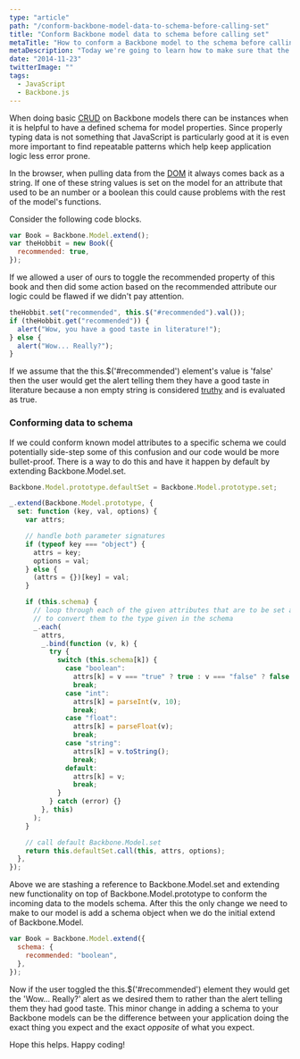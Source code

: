 ```yaml
---
type: "article"
path: "/conform-backbone-model-data-to-schema-before-calling-set"
title: "Conform Backbone model data to schema before calling set"
metaTitle: "How to conform a Backbone model to the schema before calling set"
metaDescription: "Today we're going to learn how to make sure that the data we're passing to a Backbone model is of the type that a model expects before calling the set function."
date: "2014-11-23"
twitterImage: ""
tags:
  - JavaScript
  - Backbone.js
---
```


When doing basic [CRUD](http://en.wikipedia.org/wiki/Create,_read,_update_and_delete) on Backbone models there can be instances when it is helpful to have a defined schema for model properties. Since properly typing data is not something that JavaScript is particularly good at it is even more important to find repeatable patterns which help keep application logic less error prone.

In the browser, when pulling data from the [DOM](http://en.wikipedia.org/wiki/Document_Object_Model) it always comes back as a string. If one of these string values is set on the model for an attribute that used to be an number or a boolean this could cause problems with the rest of the model's functions.

Consider the following code blocks.

```js
var Book = Backbone.Model.extend();
var theHobbit = new Book({
  recommended: true,
});
```

If we allowed a user of ours to toggle the recommended property of this book and then did some action based on the recommended attribute our logic could be flawed if we didn't pay attention.

```js
theHobbit.set("recommended", this.$("#recommended").val());
if (theHobbit.get("recommended")) {
  alert("Wow, you have a good taste in literature!");
} else {
  alert("Wow... Really?");
}
```

If we assume that the this.\$('#recommended') element's value is 'false' then the user would get the alert telling them they have a good taste in literature because a non empty string is considered [truthy](http://james.padolsey.com/javascript/truthy-falsey/) and is evaluated as true.

### Conforming data to schema

If we could conform known model attributes to a specific schema we could potentially side-step some of this confusion and our code would be more bullet-proof. There is a way to do this and have it happen by default by extending Backbone.Model.set.

```js
Backbone.Model.prototype.defaultSet = Backbone.Model.prototype.set;

_.extend(Backbone.Model.prototype, {
  set: function (key, val, options) {
    var attrs;

    // handle both parameter signatures
    if (typeof key === "object") {
      attrs = key;
      options = val;
    } else {
      (attrs = {})[key] = val;
    }

    if (this.schema) {
      // loop through each of the given attributes that are to be set and attempt
      // to convert them to the type given in the schema
      _.each(
        attrs,
        _.bind(function (v, k) {
          try {
            switch (this.schema[k]) {
              case "boolean":
                attrs[k] = v === "true" ? true : v === "false" ? false : v;
                break;
              case "int":
                attrs[k] = parseInt(v, 10);
                break;
              case "float":
                attrs[k] = parseFloat(v);
                break;
              case "string":
                attrs[k] = v.toString();
                break;
              default:
                attrs[k] = v;
                break;
            }
          } catch (error) {}
        }, this)
      );
    }

    // call default Backbone.Model.set
    return this.defaultSet.call(this, attrs, options);
  },
});
```

Above we are stashing a reference to Backbone.Model.set and extending new functionality on top of Backbone.Model.prototype to conform the incoming data to the models schema. After this the only change we need to make to our model is add a schema object when we do the initial extend of Backbone.Model.

```js
var Book = Backbone.Model.extend({
  schema: {
    recommended: "boolean",
  },
});
```

Now if the user toggled the this.\$('#recommended') element they would get the 'Wow... Really?' alert as we desired them to rather than the alert telling them they had good taste. This minor change in adding a schema to your Backbone models can be the difference between your application doing the exact thing you expect and the exact *opposite* of what you expect.

Hope this helps. Happy coding!
